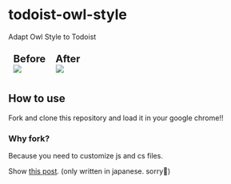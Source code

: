 # todoist-owl-style

Adapt Owl Style to Todoist

<div style="display: flex">
  <div style="padding: 10px;">
    <div style="font-size: 20px; font-weight: bold;">Before</div>
    <img src="https://dl.dropboxusercontent.com/s/6k25eeamp2fc5m4/20200302_3.png" />
  </div>
  <div style="padding: 10px;">
    <div style="font-size: 20px; font-weight: bold;">After</div>
    <img src="https://dl.dropboxusercontent.com/s/45v0wph1m5ic46i/20200302_5.png" />
  </div>
</div>

## How to use

Fork and clone this repository and load it in your google chrome!!

### Why fork?

Because you need to customize js and cs files.

Show [this post](https://blog.mamansoft.net/2020/03/02/create-change-todoist-style/). (only written in japanese. sorry🙇)
